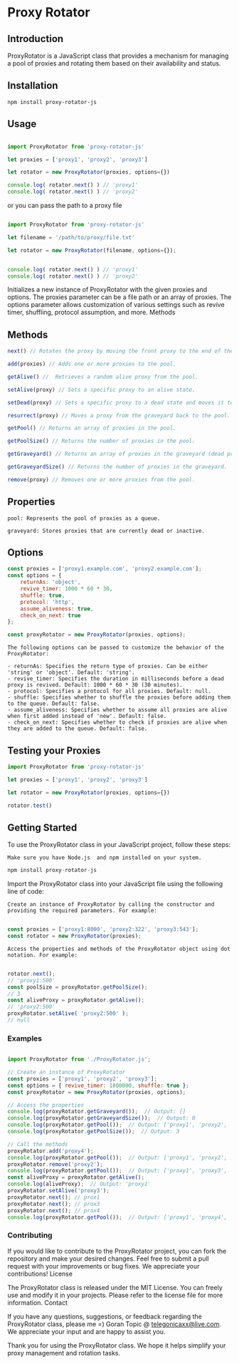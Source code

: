 Proxy Rotator
=======
#### 


## Introduction

ProxyRotator is a JavaScript class that provides a mechanism for managing a pool of proxies and rotating them based on their availability and status.

## Installation
```
npm install proxy-rotator-js
```

## Usage

```javascript

import ProxyRotator from 'proxy-rotator-js'

let proxies = ['proxy1', 'proxy2', 'proxy3']

let rotator = new ProxyRotator(proxies, options={})

console.log( rotator.next() ) // 'proxy1'
console.log( rotator.next() ) // 'proxy2'
```

or you can pass the path to a proxy file

```javascript

import ProxyRotator from 'proxy-rotator-js'

let filename = '/path/to/proxy/file.txt'

let rotator = new ProxyRotator(filename, options={});


console.log( rotator.next() ) // 'proxy1'
console.log( rotator.next() ) // 'proxy2'
```


Initializes a new instance of ProxyRotator with the given proxies and options. The proxies parameter can be a file path or an array of proxies. The options parameter allows customization of various settings such as revive timer, shuffling, protocol assumption, and more.
Methods

## Methods 

```javascript
next() // Rotates the proxy by moving the front proxy to the end of the pool and returns it.

add(proxies) // Adds one or more proxies to the pool.

getAlive() //  Retrieves a random alive proxy from the pool.

setAlive(proxy) // Sets a specific proxy to an alive state.

setDead(proxy) // Sets a specific proxy to a dead state and moves it to the graveyard.

resurrect(proxy) // Moves a proxy from the graveyard back to the pool.

getPool() // Returns an array of proxies in the pool.

getPoolSize() // Returns the number of proxies in the pool.

getGraveyard() // Returns an array of proxies in the graveyard (dead proxies).

getGraveyardSize() // Returns the number of proxies in the graveyard.

remove(proxy) // Removes one or more proxies from the pool.
```

## Properties

    pool: Represents the pool of proxies as a queue.

    graveyard: Stores proxies that are currently dead or inactive.

## Options
```javascript
const proxies = ['proxy1.example.com', 'proxy2.example.com'];
const options = {
    returnAs: 'object',
    revive_timer: 1000 * 60 * 30,
    shuffle: true,
    protocol: 'http',
    assume_aliveness: true,
    check_on_next: true
};

const proxyRotator = new ProxyRotator(proxies, options);
```
    The following options can be passed to customize the behavior of the ProxyRotator:

    - returnAs: Specifies the return type of proxies. Can be either 'string' or 'object'. Default: 'string'.
    - revive_timer: Specifies the duration in milliseconds before a dead proxy is revived. Default: 1000 * 60 * 30 (30 minutes).
    - protocol: Specifies a protocol for all proxies. Default: null.
    - shuffle: Specifies whether to shuffle the proxies before adding them to the queue. Default: false.
    - assume_aliveness: Specifies whether to assume all proxies are alive when first added instead of 'new'. Default: false.
    - check_on_next: Specifies whether to check if proxies are alive when they are added to the queue. Default: false.

## Testing your Proxies

```javascript
import ProxyRotator from 'proxy-rotator-js'

let proxies = ['proxy1', 'proxy2', 'proxy3']

let rotator = new ProxyRotator(proxies, options={})

rotator.test()
```

## Getting Started

To use the ProxyRotator class in your JavaScript project, follow these steps:

    Make sure you have Node.js  and npm installed on your system. 

```javascript
npm install proxy-rotator-js
```

Import the ProxyRotator class into your JavaScript file using the following line of code:

    Create an instance of ProxyRotator by calling the constructor and providing the required parameters. For example:

```javascript

const proxies = ['proxy1:8000', 'proxy2:322', 'proxy3:543'];
const rotator = new ProxyRotator(proxies);

```

    Access the properties and methods of the ProxyRotator object using dot notation. For example:

```javascript

rotator.next();
// 'proxy1:500'
const poolSize = proxyRotator.getPoolSize();
// 3
const aliveProxy = proxyRotator.getAlive();
// 'proxy2:500'
proxyRotator.setAlive( 'proxy2:500' );
// null 
```

### Examples


```javascript

import ProxyRotator from './ProxyRotator.js';

// Create an instance of ProxyRotator
const proxies = ['proxy1', 'proxy2', 'proxy3'];
const options = { revive_timer: 1800000, shuffle: true };
const proxyRotator = new ProxyRotator(proxies, options);

// Access the properties
console.log(proxyRotator.getGraveyard());  // Output: []
console.log(proxyRotator.getGraveyardSize());  // Output: 0
console.log(proxyRotator.getPool());  // Output: ['proxy1', 'proxy2', 'proxy3']
console.log(proxyRotator.getPoolSize());  // Output: 3

// Call the methods
proxyRotator.add('proxy4');
console.log(proxyRotator.getPool());  // Output: ['proxy1', 'proxy2', 'proxy3', 'proxy4']
proxyRotator.remove('proxy2');
console.log(proxyRotator.getPool());  // Output: ['proxy1', 'proxy3', 'proxy4']
const aliveProxy = proxyRotator.getAlive();
console.log(aliveProxy);  // Output: 'proxy1'
proxyRotator.setAlive('proxy3');
proxyRotator.next(); // prox1
proxyRotator.next(); // prox3
proxyRotator.next(); // prox4
console.log(proxyRotator.getPool());  // Output: ['proxy1', 'proxy4', 'proxy3']
```

### Contributing

If you would like to contribute to the ProxyRotator project, you can fork the repository and make your desired changes. Feel free to submit a pull request with your improvements or bug fixes. We appreciate your contributions!
License

The ProxyRotator class is released under the MIT License. You can freely use and modify it in your projects. Please refer to the license file for more information.
Contact

If you have any questions, suggestions, or feedback regarding the ProxyRotator class, please me =) Goran Topic @  telegonicaxx@live.com. We appreciate your input and are happy to assist you.

Thank you for using the ProxyRotator class. We hope it helps simplify your proxy management and rotation tasks.
